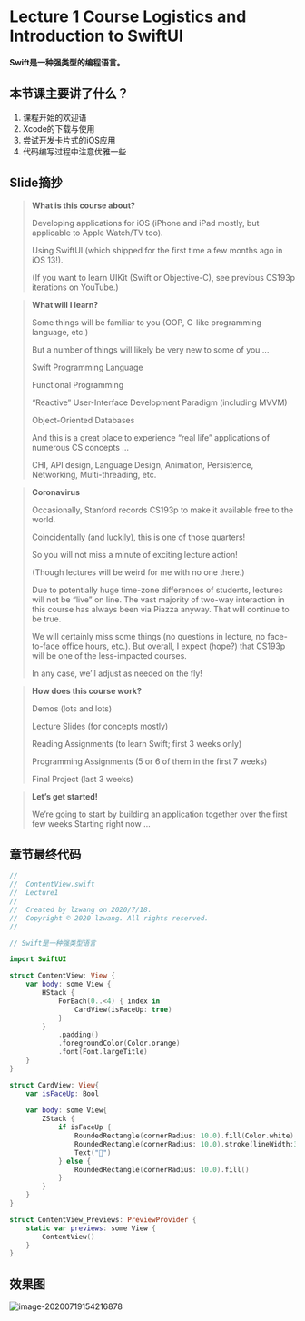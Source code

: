 # Lecture 1 Course Logistics and Introduction to SwiftUI

**Swift是一种强类型的编程语言。**

## 本节课主要讲了什么？

1. 课程开始的欢迎语
2. Xcode的下载与使用
3. 尝试开发卡片式的iOS应用
4. 代码编写过程中注意优雅一些

## Slide摘抄

> **What is this course about?**
>
> Developing applications for iOS (iPhone and iPad mostly, but applicable to Apple Watch/TV too). 
>
> Using SwiftUI (which shipped for the first time a few months ago in iOS 13!).
>
> (If you want to learn UIKit (Swift or Objective-C), see previous CS193p iterations on YouTube.)



> **What will I learn?**
>
> Some things will be familiar to you (OOP, C-like programming language, etc.)
>
> But a number of things will likely be very new to some of you ... 
>
> Swift Programming Language
>
> Functional Programming
>
> “Reactive” User-Interface Development Paradigm (including MVVM) 
>
> Object-Oriented Databases
>
> And this is a great place to experience “real life” applications of numerous CS concepts ... 
>
> CHI, API design, Language Design, Animation, Persistence, Networking, Multi-threading, etc.



> **Coronavirus**
>
> Occasionally, Stanford records CS193p to make it available free to the world.
>
> Coincidentally (and luckily), this is one of those quarters!
>
> So you will not miss a minute of exciting lecture action!
>
> (Though lectures will be weird for me with no one there.)
>
> Due to potentially huge time-zone differences of students, lectures will not be “live” on line. The vast majority of two-way interaction in this course has always been via Piazza anyway. That will continue to be true.
>
> We will certainly miss some things (no questions in lecture, no face-to-face office hours, etc.). But overall, I expect (hope?) that CS193p will be one of the less-impacted courses.
>
> In any case, we’ll adjust as needed on the fly!



> **How does this course work?**
>
> Demos (lots and lots)
>
> Lecture Slides (for concepts mostly)
>
> Reading Assignments (to learn Swift; first 3 weeks only)
>
> Programming Assignments (5 or 6 of them in the first 7 weeks)
>
> Final Project (last 3 weeks)



> **Let’s get started!**
>
> We’re going to start by building an application together over the first few weeks Starting right now ...

## 章节最终代码

```swift
//
//  ContentView.swift
//  Lecture1
//
//  Created by lzwang on 2020/7/18.
//  Copyright © 2020 lzwang. All rights reserved.
//

// Swift是一种强类型语言

import SwiftUI

struct ContentView: View {
    var body: some View {
        HStack {
            ForEach(0..<4) { index in
                CardView(isFaceUp: true)
            }
        }
            .padding()
            .foregroundColor(Color.orange)
            .font(Font.largeTitle)
    }
}

struct CardView: View{
    var isFaceUp: Bool
    
    var body: some View{
        ZStack {
            if isFaceUp {
                RoundedRectangle(cornerRadius: 10.0).fill(Color.white)
                RoundedRectangle(cornerRadius: 10.0).stroke(lineWidth:3)
                Text("👻")
            } else {
                RoundedRectangle(cornerRadius: 10.0).fill()
            }
        }
    }
}

struct ContentView_Previews: PreviewProvider {
    static var previews: some View {
        ContentView()
    }
}
```

## 效果图

![image-20200719154216878](https://tva1.sinaimg.cn/large/007S8ZIlly1ggwbqye2bqj31e40u0wz5.jpg)


